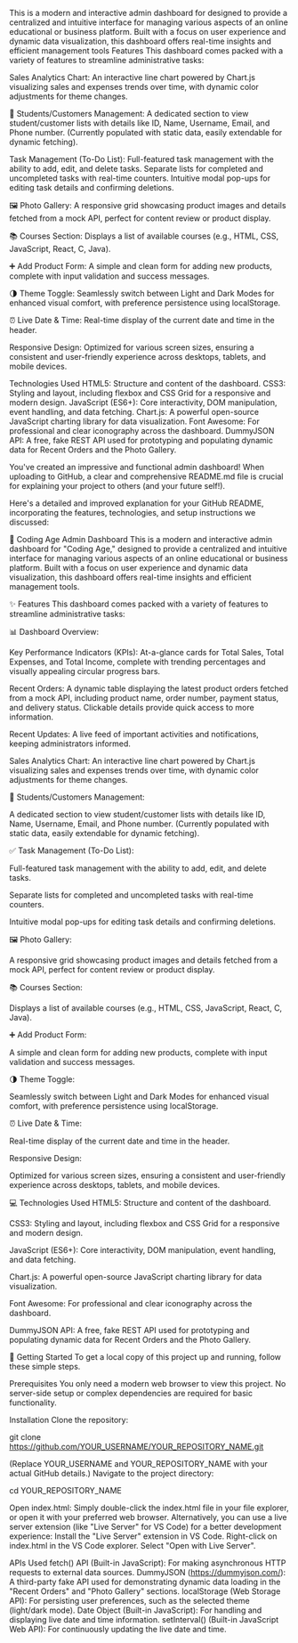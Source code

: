 This is a modern and interactive admin dashboard for  designed to provide a centralized and intuitive interface for managing various aspects of an online educational or business platform. Built with a focus on user experience and dynamic data visualization, this dashboard offers real-time insights and efficient management tools
Features
This dashboard comes packed with a variety of features to streamline administrative tasks:

Sales Analytics Chart: An interactive line chart powered by Chart.js visualizing sales and expenses trends over time, with dynamic color adjustments for theme changes.

👥 Students/Customers Management:
A dedicated section to view student/customer lists with details like ID, Name, Username, Email, and Phone number. (Currently populated with static data, easily extendable for dynamic fetching).

Task Management (To-Do List):
Full-featured task management with the ability to add, edit, and delete tasks.
Separate lists for completed and uncompleted tasks with real-time counters.
Intuitive modal pop-ups for editing task details and confirming deletions.

🖼️ Photo Gallery:
A responsive grid showcasing product images and details fetched from a mock API, perfect for content review or product display.

📚 Courses Section:
Displays a list of available courses (e.g., HTML, CSS, JavaScript, React, C, Java).

➕ Add Product Form:
A simple and clean form for adding new products, complete with input validation and success messages.

🌗 Theme Toggle:
Seamlessly switch between Light and Dark Modes for enhanced visual comfort, with preference persistence using localStorage.

⏰ Live Date & Time:
Real-time display of the current date and time in the header.

Responsive Design:
Optimized for various screen sizes, ensuring a consistent and user-friendly experience across desktops, tablets, and mobile devices.

Technologies Used
HTML5: Structure and content of the dashboard.
CSS3: Styling and layout, including flexbox and CSS Grid for a responsive and modern design.
JavaScript (ES6+): Core interactivity, DOM manipulation, event handling, and data fetching.
Chart.js: A powerful open-source JavaScript charting library for data visualization.
Font Awesome: For professional and clear iconography across the dashboard.
DummyJSON API: A free, fake REST API used for prototyping and populating dynamic data for Recent Orders and the Photo Gallery.

You've created an impressive and functional admin dashboard! When uploading to GitHub, a clear and comprehensive README.md file is crucial for explaining your project to others (and your future self!).

Here's a detailed and improved explanation for your GitHub README, incorporating the features, technologies, and setup instructions we discussed:

🚀 Coding Age Admin Dashboard
This is a modern and interactive admin dashboard for "Coding Age," designed to provide a centralized and intuitive interface for managing various aspects of an online educational or business platform. Built with a focus on user experience and dynamic data visualization, this dashboard offers real-time insights and efficient management tools.

✨ Features
This dashboard comes packed with a variety of features to streamline administrative tasks:

📊 Dashboard Overview:

Key Performance Indicators (KPIs): At-a-glance cards for Total Sales, Total Expenses, and Total Income, complete with trending percentages and visually appealing circular progress bars.

Recent Orders: A dynamic table displaying the latest product orders fetched from a mock API, including product name, order number, payment status, and delivery status. Clickable details provide quick access to more information.

Recent Updates: A live feed of important activities and notifications, keeping administrators informed.

Sales Analytics Chart: An interactive line chart powered by Chart.js visualizing sales and expenses trends over time, with dynamic color adjustments for theme changes.

👥 Students/Customers Management:

A dedicated section to view student/customer lists with details like ID, Name, Username, Email, and Phone number. (Currently populated with static data, easily extendable for dynamic fetching).

✅ Task Management (To-Do List):

Full-featured task management with the ability to add, edit, and delete tasks.

Separate lists for completed and uncompleted tasks with real-time counters.

Intuitive modal pop-ups for editing task details and confirming deletions.

🖼️ Photo Gallery:

A responsive grid showcasing product images and details fetched from a mock API, perfect for content review or product display.

📚 Courses Section:

Displays a list of available courses (e.g., HTML, CSS, JavaScript, React, C, Java).

➕ Add Product Form:

A simple and clean form for adding new products, complete with input validation and success messages.

🌗 Theme Toggle:

Seamlessly switch between Light and Dark Modes for enhanced visual comfort, with preference persistence using localStorage.

⏰ Live Date & Time:

Real-time display of the current date and time in the header.

Responsive Design:

Optimized for various screen sizes, ensuring a consistent and user-friendly experience across desktops, tablets, and mobile devices.

💻 Technologies Used
HTML5: Structure and content of the dashboard.

CSS3: Styling and layout, including flexbox and CSS Grid for a responsive and modern design.

JavaScript (ES6+): Core interactivity, DOM manipulation, event handling, and data fetching.

Chart.js: A powerful open-source JavaScript charting library for data visualization.

Font Awesome: For professional and clear iconography across the dashboard.

DummyJSON API: A free, fake REST API used for prototyping and populating dynamic data for Recent Orders and the Photo Gallery.

🚀 Getting Started
To get a local copy of this project up and running, follow these simple steps.

Prerequisites
You only need a modern web browser to view this project. No server-side setup or complex dependencies are required for basic functionality.

Installation
Clone the repository:

git clone https://github.com/YOUR_USERNAME/YOUR_REPOSITORY_NAME.git

(Replace YOUR_USERNAME and YOUR_REPOSITORY_NAME with your actual GitHub details.)
Navigate to the project directory:

cd YOUR_REPOSITORY_NAME

Open index.html:
Simply double-click the index.html file in your file explorer, or open it with your preferred web browser.
Alternatively, you can use a live server extension (like "Live Server" for VS Code) for a better development experience:
Install the "Live Server" extension in VS Code.
Right-click on index.html in the VS Code explorer.
Select "Open with Live Server".

APIs Used
fetch() API (Built-in JavaScript): For making asynchronous HTTP requests to external data sources.
DummyJSON (https://dummyjson.com/): A third-party fake API used for demonstrating dynamic data loading in the "Recent Orders" and "Photo Gallery" sections.
localStorage (Web Storage API): For persisting user preferences, such as the selected theme (light/dark mode).
Date Object (Built-in JavaScript): For handling and displaying live date and time information.
setInterval() (Built-in JavaScript Web API): For continuously updating the live date and time.
